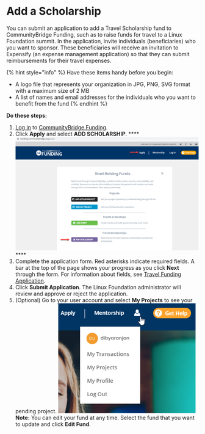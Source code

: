 # Add a Scholarship

You can submit an application to add a Travel Scholarship fund to CommunityBridge Funding, such as to raise funds for travel to a Linux Foundation summit. In the application, invite individuals \(beneficiaries\) who you want to sponsor. These beneficiaries will receive an invitation to Expensify \(an expense management application\) so that they can submit reimbursements for their travel expenses.

{% hint style="info" %}
Have these items handy before you begin:

* A logo file that represents your organization in JPG, PNG, SVG format with a maximum size of 2 MB
* A list of names and email addresses for the individuals who you want to benefit from the fund
{% endhint %}

**Do these steps:**

1. [Log in](../../../sso/sign-in-to-your-account/) to [CommunityBridge Funding](https://funding.communitybridge.org/).
2. Click **Apply** and select **ADD SCHOLARSHIP**.  ****![](../../../.gitbook/assets/7418558.png) ****
3. Complete the application form. Red asterisks indicate required fields. A bar at the top of the page shows your progress as you click **Next** through the form. For information about fields, see [Travel Funding Application](../travel-funding-application.md).
4. Click **Submit Application**. The Linux Foundation administrator will review and approve or reject the application.
5. \(Optional\) Go to your user account and select **My Projects** to see your pending project.  ![](../../../.gitbook/assets/7418559.png)  **Note:** You can edit your fund at any time. Select the fund that you want to update and click **Edit Fund**.

